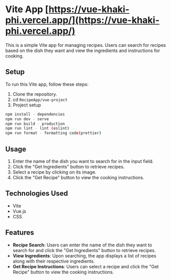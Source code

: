 # Vite App [https://vue-khaki-phi.vercel.app/](https://vue-khaki-phi.vercel.app/)

This is a simple Vite app for managing recipes. Users can search for recipes based on the dish they want and view the ingredients and instructions for cooking.

## Setup

To run this Vite app, follow these steps:

1. Clone the repository.
2. cd `RecipeApp/vue-project`
3. Project setup

```sh
npm install - dependencies
npm run dev - serve
npm run build - production
npm run lint - lint (eslint)
npm run format - formatting code(prettier)
```

## Usage

1. Enter the name of the dish you want to search for in the input field.
2. Click the "Get Ingredients" button to retrieve recipes.
3. Select a recipe by clicking on its image.
4. Click the "Get Recipe" button to view the cooking instructions.

## Technologies Used

- Vite
- Vue.js
- CSS

## Features

- **Recipe Search**: Users can enter the name of the dish they want to search for and click the "Get Ingredients" button to retrieve recipes.
- **View Ingredients**: Upon searching, the app displays a list of recipes along with their respective ingredients.
- **Get Recipe Instructions**: Users can select a recipe and click the "Get Recipe" button to view the cooking instructions.
